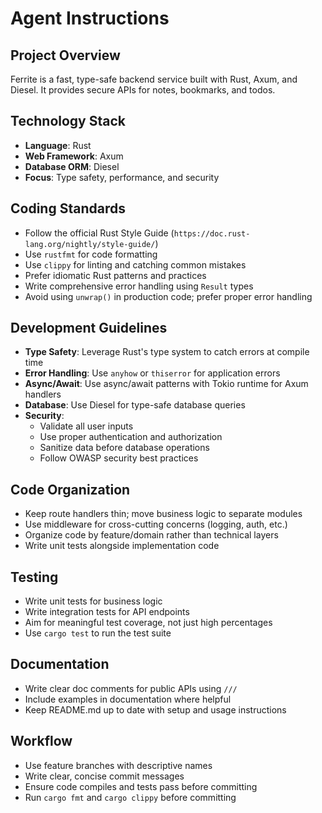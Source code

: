 # Agent Instructions

## Project Overview
Ferrite is a fast, type-safe backend service built with Rust, Axum, and Diesel. It provides secure APIs for notes, bookmarks, and todos.

## Technology Stack
- **Language**: Rust
- **Web Framework**: Axum
- **Database ORM**: Diesel
- **Focus**: Type safety, performance, and security

## Coding Standards
- Follow the official Rust Style Guide (`https://doc.rust-lang.org/nightly/style-guide/`)
- Use `rustfmt` for code formatting
- Use `clippy` for linting and catching common mistakes
- Prefer idiomatic Rust patterns and practices
- Write comprehensive error handling using `Result` types
- Avoid using `unwrap()` in production code; prefer proper error handling

## Development Guidelines
- **Type Safety**: Leverage Rust's type system to catch errors at compile time
- **Error Handling**: Use `anyhow` or `thiserror` for application errors
- **Async/Await**: Use async/await patterns with Tokio runtime for Axum handlers
- **Database**: Use Diesel for type-safe database queries
- **Security**: 
  - Validate all user inputs
  - Use proper authentication and authorization
  - Sanitize data before database operations
  - Follow OWASP security best practices

## Code Organization
- Keep route handlers thin; move business logic to separate modules
- Use middleware for cross-cutting concerns (logging, auth, etc.)
- Organize code by feature/domain rather than technical layers
- Write unit tests alongside implementation code

## Testing
- Write unit tests for business logic
- Write integration tests for API endpoints
- Aim for meaningful test coverage, not just high percentages
- Use `cargo test` to run the test suite

## Documentation
- Write clear doc comments for public APIs using `///`
- Include examples in documentation where helpful
- Keep README.md up to date with setup and usage instructions

## Workflow
- Use feature branches with descriptive names
- Write clear, concise commit messages
- Ensure code compiles and tests pass before committing
- Run `cargo fmt` and `cargo clippy` before committing
